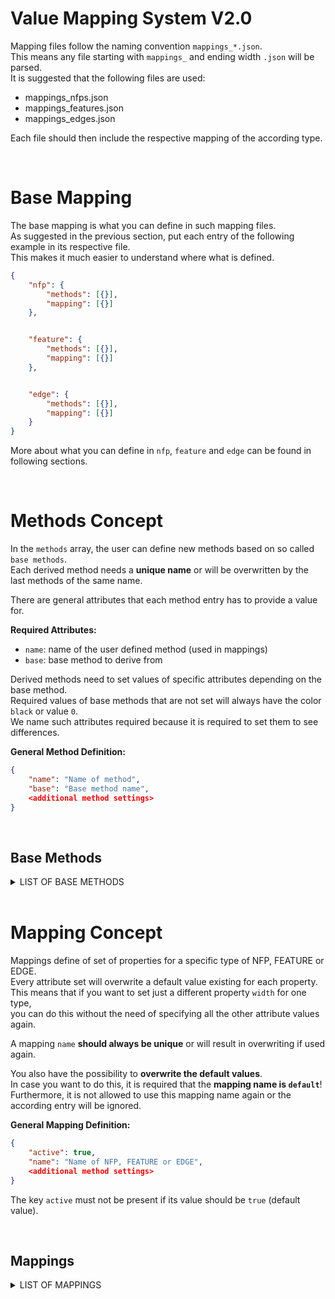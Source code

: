 # Value Mapping System V2.0

Mapping files follow the naming convention `mappings_*.json`.  
This means any file starting with `mappings_` and ending width `.json` will be parsed.  
It is suggested that the following files are used:  
- mappings_nfps.json
- mappings_features.json
- mappings_edges.json

Each file should then include the respective mapping of the according type.  


<br/>

# Base Mapping

The base mapping is what you can define in such mapping files.  
As suggested in the previous section, put each entry of the following example in its respective file.  
This makes it much easier to understand where what is defined.  

```json
{
    "nfp": {
        "methods": [{}],
        "mapping": [{}]
    },


    "feature": {
        "methods": [{}],
        "mapping": [{}]
    },


    "edge": {
        "methods": [{}],
        "mapping": [{}]
    }
}
```

More about what you can define in `nfp`, `feature` and `edge` can be found in following sections.  


<br/>

# Methods Concept

In the `methods` array, the user can define new methods based on so called `base methods`.  
Each derived method needs a **unique name** or will be overwritten by the last methods of the same name.  

There are general attributes that each method entry has to provide a value for.  

**Required Attributes:**  
- `name`: name of the user defined method (used in mappings)
- `base`: base method to derive from

Derived methods need to set values of specific attributes depending on the base method.  
Required values of base methods that are not set will always have the color `black` or value `0`.  
We name such attributes required because it is required to set them to see differences.  

**General Method Definition:**  
```json
{
    "name": "Name of method",
    "base": "Base method name",
    <additional method settings>
}
```

<br/>

## Base Methods

<details><summary>LIST OF BASE METHODS</summary>

<br/>

<details><summary>COLOR METHODS</summary>

#### Color_Scale

This method maps the current value of the NFP on a color scale.  
There is always a minimum and maximum value for each NFP  
which can either be relative to the file (local) or to the whole software system (global).  
The values of the minimum and maximum are calculated but can also be set to be fixed.  
For instance, if the current value is 10, the min. is 0 and the max. 20,  
then 10 is 50% on the color scale which would result in half of the first and half of the second color.  

**Example Definition:**  
```json
{
    "name": "Green_Blue",
    "base": "Color_Scale",
    "from": "0.4, 1.0, 0.4, 0.1",
    "to": "0.4, 0.4, 1.0, 1.0"
}
```

**Additional Required Attributes:**
- `from`: first color on scale (r, g, b, a) - `float` values in range 0-1
- `to`: second color on scale (r, g, b, a) - `float` values in range 0-1

**Optional Attributes:**
- `steps`: affect smoothness of mapping curve / stepwise interpolation - `int` (0 = disabled)

Note that the following **optional attributes were moved to general mapping**:  
- `min`: set minimum NFP value (overwrites calculated one!)
- `max`: set maximum NFP value (overwrites calculated one!)


#### Color_Fixed

This method provides the possibility to set a fixed color.  
It is especially useful for the NFP heightmap, features and edges.  

**Example Definition:**  
```json
{
    "name": "Green",
    "base": "Color_Fixed",
    "color": "0.4, 1.0, 0.4, 0.1"
}
```

**Additional Required Attributes:**
- `color`: fixed color value (r, g, b, a) - `float` values in range 0-1

**Optional Attributes:**
- *None*

</details>


<br/>

<details><summary>WIDTH METHODS</summary>

#### Width_Scale

This method maps a current value of an edge on its width in a range.  
It is used together with the minimum and maximum of this edge types values.  

**Example Definition:**  
```json
{
    "name": "Width_1-10",
    "base": "Width_Scale",
    "from": 1,
    "to": 10
}
```

**Additional Required Attributes:**  
- `from`: min. range value - `float` in range 0-100
- `to`: max. range value - `float` in range 0-100

**Optional Attributes:**  
- None

**Planned:**  
- `steps`: affect smoothness of mapping curve - `int` in range 0-10

Note that the following **optional attributes were moved to general mapping**:  
- `min`: set minimum edge type value (overwrites calculated one!)
- `max`: set maximum edge type value (overwrites calculated one!)


#### Width_Fixed

This method provides the possibility to set a fixed width of an edge.  

**Example Definition:**  
```json
{
    "name": "Width_1",
    "base": "Width_Fixed",
    "value": 1
}
```

**Additional Required Attributes:**
- `color`: fixed width value - `float` in range 0-1

**Optional Attributes:**
- *None*


</details>
</details>


<br/>

# Mapping Concept

Mappings define of set of properties for a specific type of NFP, FEATURE or EDGE.  
Every attribute set will overwrite a default value existing for each property.  
This means that if you want to set just a different property `width` for one type,  
you can do this without the need of specifying all the other attribute values again.  

A mapping `name` **should always be unique** or will result in overwriting if used again.  

You also have the possibility to **overwrite the default values**.  
In case you want to do this, it is required that the **mapping name is `default`**!  
Furthermore, it is not allowed to use this mapping name again or the according entry will be ignored.  

**General Mapping Definition:**  
```json
{
    "active": true,
    "name": "Name of NFP, FEATURE or EDGE",
    <additional method settings>
}
```

The key `active` must not be present if its value should be `true` (default value).  


<br/>

## Mappings

<details><summary>LIST OF MAPPINGS</summary>

<br/>

<details><summary>NFP MAPPING</summary>

## NFP Mapping

NFP is short for `non functional property`.  
For instance, such can describe the `performance`, `memory` or similar measured properties.  
NFPs are shown by either `region marking` where a color highlights a code section,  
or by a `heightmap` shown next to a code window.  
You can change the color mapping of the marked regions.  

#### General NFP Mapping

The general mapping looks like shown below.  
As already mentioned, you can change color attributes.  

```json
{
    "nfp": {
        "methods": [],
        "mapping": [
            {
                "active": true,
                "name": "Name of non-functional property",
                "color": {
                    "default": "Color method name for region-marking visualization",
                    "heightmap": "Color method name for heightmap visualization"
                },
                "unit": "ms"
            }
        ]
    }
}
```

There are a few methods available that you can use to change the color mapping.  
It is required that the `name` of the NFP matches a property of type "nfp" in the regions files to work as desired.  
If the respective nfp region property is not defined, this mapping will be ignored.  

**Optional Attributes:**  
- `minValue`: set minimum NFP value (overwrites the calculated one!) (values below will be set to this one)
- `maxValue`: set maximum NFP value (overwrites the calculated one!) (values above will be set to this one)
- `unit`: set the unit of values

#### NFP Base Methods

To change the color of the `default` visualization (code marking) or the heightmap,  
there are the following `base` methods available to use.  

- [Color_Scale](#color_scale)
- [Color_Fixed](#color_fixed)

</details>


<br/>

<details><summary>FEATURE MAPPING</summary>

## FEATURE Mapping

Features are shown on the left side of a code window and above.  
They tell which feature affects which code regions.  
It is required to set their color to make them distinguishable.  

#### General FEATURE Mapping

The general mapping looks like shown below.  

```json
{
    "feature": {
        "methods": [],
        "mapping": [
            {
                "active": true,
                "name": "Name of the feature",
                "color": "Fixed color method name"
            }
        ]
    }
}
```
  
It is required that the `name` of the mapping matches a feature name to work as desired.  
If the respective feature is not defined, this mapping will have no effect.  

#### FEATURE Base Methods

To change the color of the feature, there are the following `base` methods available to use.  

- [Color_Fixed](#color_fixed)

</details>


<br/>

<details><summary>EDGE MAPPING</summary>

## EDGE Mapping

An edge is a connection between nodes and regions inside or across code windows.  
They can have many different attributes like color, width or even curvature.  

#### General EDGE Mapping

The general mapping looks like shown below.  

```json
{
    "edge": {
        "methods": [],
        "mapping": [
            {
                "active": true,
                "name": "Name of edge type",
                "color": {
                    "relative_to": <none / direction / value>,
                    "method": "Name of color method or nothing for <region>"
                },
                "width": "Name of width method",
                "steps": 2-100,
                "curve_strength": 0-1,
                "curve_noise": 0-0.5
            }
        ]
    }
}
```
It is required that the `name` of the mapping matches an edge name to work as desired.  
If the respective edge is not defined, this mapping will have no effect.  

**Attributes:**
- `color -> relative_to`: what the color should be relative to - `string` of either "none", direction", "value" or "region"
- `color -> method`: the color method to use (should be scale method if relative to value)
- `steps`: points the edge consists of - `int` in range 2-100
- `curve_strength`: strength of the bezier curve - `float` in range 0-1
- `curve_noise`: noise added to curve strength (make lines with same strength distinguishable) - `float` in range 0-0.5

**Optional Attributes:**  
- `minValue`: set minimum value of an edge type (overwrites the calculated one!)
- `maxValue`: set maximum value of an edge type (overwrites the calculated one!)

**Planned:**
- `color -> relative_to`: additional type "region" to use the color of the region connected to

#### EDGE Base Methods

To change the color of the edge, there are the following `base` methods available to use.  

- [Color_Scale](#color_scale)
- [Color_Fixed](#color_fixed)

To change the width of the edge, there are the following `base` methods available to use.  

- [Width_Scale](#width_scale)
- [Width_Fixed](#width_fixed)

</details>
</details>
